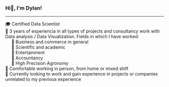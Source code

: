 ### Hi👋, I'm Dylan!
<hr>

:mortar_board: Certified Data Scientist
<br>:office: 3 years of experiencia in all types of projects and consultancy work with Data analysis / Data Visualization. Fields in which I have worked:
<br>&nbsp;&nbsp;&nbsp;&nbsp; :small_blue_diamond: Business and commerce in general
<br>&nbsp;&nbsp;&nbsp;&nbsp; :small_blue_diamond: Scientific and academic
<br>&nbsp;&nbsp;&nbsp;&nbsp; :small_blue_diamond: Entertainment
<br>&nbsp;&nbsp;&nbsp;&nbsp; :small_blue_diamond: Accountancy
<br>&nbsp;&nbsp;&nbsp;&nbsp; :small_blue_diamond: High Precision Agronomy
<br>:pencil: Comfortable working in person, from home or mixed shift
<br>:bookmark: Currently looking to work and gain experience in projects or companies unrelated to my previous experience
<br>

<!--
**adylansd28/adylansd28** is a ✨ _special_ ✨ repository because its `README.md` (this file) appears on your GitHub profile.

Here are some ideas to get you started:

- 🔭 I’m currently working on ...
- 🌱 I’m currently learning ...
- 👯 I’m looking to collaborate on ...
- 🤔 I’m looking for help with ...
- 💬 Ask me about ...
- 📫 How to reach me: ...
- 😄 Pronouns: ...
- ⚡ Fun fact: ...
-->
